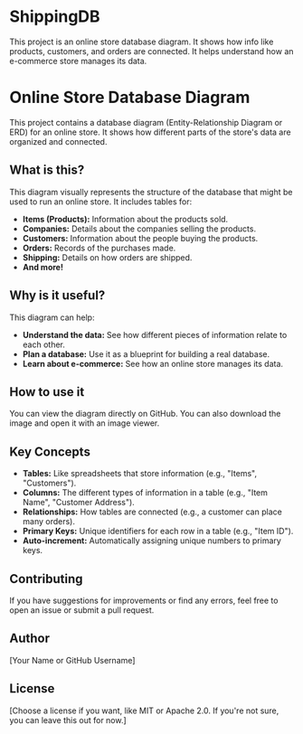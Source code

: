 # ShippingDB
This project is an online store database diagram. It shows how info like products, customers, and orders are connected. It helps understand how an e-commerce store manages its data.
# Online Store Database Diagram

This project contains a database diagram (Entity-Relationship Diagram or ERD) for an online store. It shows how different parts of the store's data are organized and connected.

## What is this?

This diagram visually represents the structure of the database that might be used to run an online store. It includes tables for:

* **Items (Products):** Information about the products sold.
* **Companies:** Details about the companies selling the products.
* **Customers:** Information about the people buying the products.
* **Orders:** Records of the purchases made.
* **Shipping:** Details on how orders are shipped.
* **And more!**

## Why is it useful?

This diagram can help:

* **Understand the data:** See how different pieces of information relate to each other.
* **Plan a database:** Use it as a blueprint for building a real database.
* **Learn about e-commerce:** See how an online store manages its data.

## How to use it

You can view the diagram directly on GitHub.  You can also download the image and open it with an image viewer.

## Key Concepts

* **Tables:** Like spreadsheets that store information (e.g., "Items", "Customers").
* **Columns:** The different types of information in a table (e.g., "Item Name", "Customer Address").
* **Relationships:** How tables are connected (e.g., a customer can place many orders).
* **Primary Keys:** Unique identifiers for each row in a table (e.g., "Item ID").
* **Auto-increment:** Automatically assigning unique numbers to primary keys.

## Contributing

If you have suggestions for improvements or find any errors, feel free to open an issue or submit a pull request.

## Author

[Your Name or GitHub Username]

## License

[Choose a license if you want, like MIT or Apache 2.0. If you're not sure, you can leave this out for now.]
